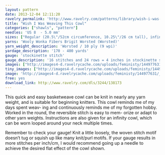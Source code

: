 ```yaml
---
layout: pattern
date: 2013-12-04 12:11:20
ravelry_permalink: 'http://www.ravelry.com/patterns/library/wish-i-was-weaving-this-cowl'
title: "Wish I Was Weaving This Cowl"
categories: ["shawls", "pattern"]
needles: 'US 8  - 5.0 mm'
sizes: ["Regular (20.5\"/52cm circumference, 10.25\"/26 cm tall), infinity (60\"/152cm circumference, 6.75\"/17cm tall)"]
yarns: 'Wooly Wonka Fibers Brigit Worsted (Worsted)'
yarn_weight_description: 'Worsted / 10 ply (9 wpi)'
yardage_description: '170 - 400 yards'
gauge: 'stockinette stitch'
gauge_description: '16 stitches and 24 rows = 4 inches in stockinette stitch'
images: ["http://images4-d.ravelrycache.com/uploads/feministy/144977631/_D7C6979_medium.JPG", "http://images4-b.ravelrycache.com/uploads/melliemahonen/191150134/IMG_3476_medium.jpg", "http://images4-d.ravelrycache.com/uploads/feministy/144977608/_D7C6982_medium.JPG", "http://images4-b.ravelrycache.com/uploads/feministy/144977565/_D7C7012_medium.JPG"]
tiny_images: ["http://images4-d.ravelrycache.com/uploads/feministy/144977631/_D7C6979_square.JPG", "http://images4-d.ravelrycache.com/uploads/melliemahonen/191150134/IMG_3476_square.jpg", "http://images4-b.ravelrycache.com/uploads/feministy/144977608/_D7C6982_square.JPG", "http://images4.ravelrycache.com/uploads/feministy/144977565/_D7C7012_square.JPG"]
image: 'http://images4-d.ravelrycache.com/uploads/feministy/144977631/_D7C6979_square.JPG'
free: yes
download_link: http://www.ravelry.com/dls/3244/138173
---
```

<p>This quick and easy basketweave cowl can be knit in nearly any yarn weight, and is suitable for beginning knitters. This cowl reminds me of my days spent weav- ing and continuously reminds me of my forgotten hobby. Worked in the round, the reversible stitch is easy to mem- orize or adapt to other yarn weights. Instructions are also given for an infinity cowl, which can be worn looped around your neck multiple times.</p>

<p>Remember to check your gauge! Knit a little loosely, the woven stitch motif doesn’t tug or squish up like many knit/purl motifs. If your gauge results in more stitches per inch/cm, I would recommend going up a needle to achieve the desired flat effect of the cowl shown.</p>